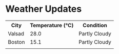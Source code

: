 # Weather Updates

<!-- WEATHER-UPDATE-START -->
<table><tr><th>City</th><th>Temperature (°C)</th><th>Condition</th></tr><tr><td>Valsad</td><td>28.0</td><td>Partly Cloudy</td></tr><tr><td>Boston</td><td>15.1</td><td>Partly Cloudy</td></tr><tr><td></td><td></td><td></td></tr></table>
<!-- WEATHER-UPDATE-END -->
